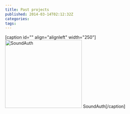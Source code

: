 ```yaml
---
title: Past projects
published: 2014-03-14T02:12:32Z
categories: 
tags: 
---
```


<p>[caption id="" align="alignleft" width="250"]<a href="http://www.thinkingandcomputing.com/past-projects/1191-2/"><img class=" " alt="SoundAuth" src="https://static.thinkingandcomputing.com/2014/03/f_page_s.png" width="250" height="222" /></a> SoundAuth[/caption]</p>


